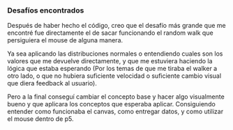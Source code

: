 ### Desafíos encontrados

Después de haber hecho el código, creo que el desafío más grande que me encontré fue directamente el de sacar funcionando el random walk que persiguiera el mouse de alguna manera.

Ya sea aplicando las distribuciones normales o entendiendo cuales son los valores que me devuelve directamente, y que me estuviera haciendo la lógica que estaba esperando (Por los temas de que me tiraba el walker a otro lado, o que no hubiera suficiente velocidad o suficiente cambio visual que diera feedback al usuario).

Pero a la final conseguí cambiar el concepto base y hacer algo visualmente bueno y que aplicara los conceptos que esperaba aplicar. Consiguiendo entender como funcionaba el canvas, como entregar datos, y como utilizar el mouse dentro de p5.
